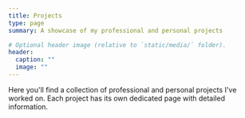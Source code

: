 ```yaml
---
title: Projects
type: page
summary: A showcase of my professional and personal projects

# Optional header image (relative to `static/media/` folder).
header:
  caption: ""
  image: ""
---
```


Here you'll find a collection of professional and personal projects I've worked on. Each project has its own
dedicated page with detailed information.
